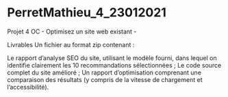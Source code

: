 # PerretMathieu_4_23012021

Projet 4 OC - Optimisez un site web existant -

Livrables
Un fichier au format zip contenant :

Le rapport d’analyse SEO du site, utilisant le modèle fourni, dans lequel on identifie clairement les 10 recommandations sélectionnées ;
Le code source complet du site amélioré ;
Un rapport d’optimisation comprenant une comparaison des résultats (y compris de la vitesse de chargement et l’accessibilité).
